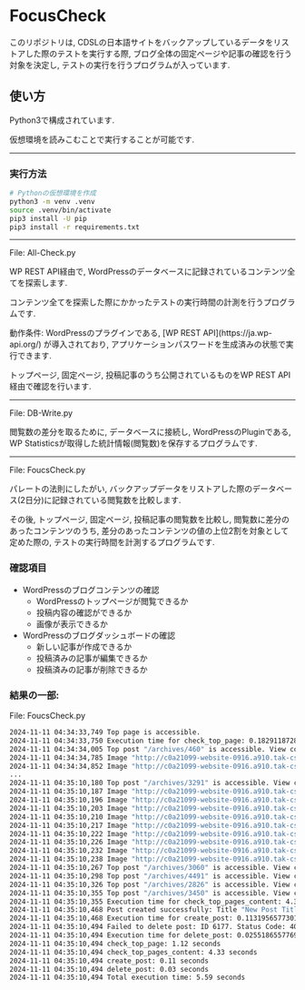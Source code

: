 # FocusCheck
<p>このリポジトリは, CDSLの日本語サイトをバックアップしているデータをリストアした際のテストを実行する際, ブログ全体の固定ページや記事の確認を行う対象を決定し, テストの実行を行うプログラムが入っています.</p>

## 使い方


<p>Python3で構成されています.</p>
<p>仮想環境を読みこむことで実行することが可能です.</p>

---

### 実行方法

```bash
# Pythonの仮想環境を作成
python3 -m venv .venv
source .venv/bin/activate
pip3 install -U pip
pip3 install -r requirements.txt
```

---

<p>File: All-Check.py</p>
<p>WP REST API経由で, WordPressのデータベースに記録されているコンテンツ全てを探索します.</p>
<p>コンテンツ全てを探索した際にかかったテストの実行時間の計測を行うプログラムです.</p>

<p>動作条件: WordPressのプラグインである, [WP REST API](https://ja.wp-api.org/) が導入されており, アプリケーションパスワードを生成済みの状態で実行できます.</p>

<p>トップページ, 固定ページ, 投稿記事のうち公開されているものをWP REST API経由で確認を行います. </p>

---

<p>File: DB-Write.py</p>
<p>閲覧数の差分を取るために, データベースに接続し, WordPressのPluginである, WP Statisticsが取得した統計情報(閲覧数)を保存するプログラムです.</p>

---

<p>File: FoucsCheck.py</p>
<p>パレートの法則にしたがい, バックアップデータをリストアした際のデータベース(2日分)に記録されている閲覧数を比較します.</p>
<p>その後, トップページ, 固定ページ, 投稿記事の閲覧数を比較し, 閲覧数に差分のあったコンテンツのうち, 差分のあったコンテンツの値の上位2割を対象として定めた際の, テストの実行時間を計測するプログラムです.</p>

### 確認項目
- WordPressのブログコンテンツの確認
    - WordPressのトップページが閲覧できるか
    - 投稿内容の確認ができるか
    - 画像が表示できるか
- WordPressのブログダッシュボードの確認
    - 新しい記事が作成できるか
    - 投稿済みの記事が編集できるか
    - 投稿済みの記事が削除できるか

### 結果の一部:
File: FoucsCheck.py

```bash
2024-11-11 04:34:33,749 Top page is accessible.
2024-11-11 04:34:33,750 Execution time for check_top_page: 0.18291187286376953 seconds
2024-11-11 04:34:34,005 Top post "/archives/460" is accessible. View count difference: 451
2024-11-11 04:34:34,785 Image "http://c0a21099-website-0916.a910.tak-cslab.org/wp-content/uploads/2020/07/bft1-2.png" is accessible.
2024-11-11 04:34:34,852 Image "http://c0a21099-website-0916.a910.tak-cslab.org/wp-content/uploads/2020/07/bft2.png" is accessible.
...
2024-11-11 04:35:10,180 Top post "/archives/3291" is accessible. View count difference: 7
2024-11-11 04:35:10,187 Image "http://c0a21099-website-0916.a910.tak-cslab.org/wp-content/uploads/2023/02/IMG_20230209_171019-2-scaled.jpg" is accessible.
2024-11-11 04:35:10,196 Image "http://c0a21099-website-0916.a910.tak-cslab.org/wp-content/uploads/2023/02/IMG_8998-scaled.jpg" is accessible.
2024-11-11 04:35:10,203 Image "http://c0a21099-website-0916.a910.tak-cslab.org/wp-content/uploads/2023/02/IMG_8993-scaled.jpg" is accessible.
2024-11-11 04:35:10,210 Image "http://c0a21099-website-0916.a910.tak-cslab.org/wp-content/uploads/2023/02/IMG_20230209_134927-1-scaled.jpg" is accessible.
2024-11-11 04:35:10,217 Image "http://c0a21099-website-0916.a910.tak-cslab.org/wp-content/uploads/2023/02/IMG_8992-scaled.jpg" is accessible.
2024-11-11 04:35:10,222 Image "http://c0a21099-website-0916.a910.tak-cslab.org/wp-content/uploads/2023/02/IMG_8994-scaled.jpg" is accessible.
2024-11-11 04:35:10,226 Image "http://c0a21099-website-0916.a910.tak-cslab.org/wp-content/uploads/2023/02/IMG_8990-1-scaled.jpg" is accessible.
2024-11-11 04:35:10,232 Image "http://c0a21099-website-0916.a910.tak-cslab.org/wp-content/uploads/2023/02/IMG_20230209_164637-scaled.jpg" is accessible.
2024-11-11 04:35:10,238 Image "http://c0a21099-website-0916.a910.tak-cslab.org/wp-content/uploads/2023/02/IMG_20230209_130803-scaled.jpg" is accessible.
2024-11-11 04:35:10,267 Top post "/archives/3060" is accessible. View count difference: 7
2024-11-11 04:35:10,298 Top post "/archives/4491" is accessible. View count difference: 7
2024-11-11 04:35:10,326 Top post "/archives/2826" is accessible. View count difference: 7
2024-11-11 04:35:10,355 Top post "/archives/3450" is accessible. View count difference: 7
2024-11-11 04:35:10,355 Execution time for check_top_pages_content: 4.331315994262695 seconds
2024-11-11 04:35:10,468 Post created successfully: Title "New Post Title"
2024-11-11 04:35:10,468 Execution time for create_post: 0.11319565773010254 seconds
2024-11-11 04:35:10,494 Failed to delete post: ID 6177. Status Code: 404
2024-11-11 04:35:10,494 Execution time for delete_post: 0.02551865577697754 seconds
2024-11-11 04:35:10,494 check_top_page: 1.12 seconds
2024-11-11 04:35:10,494 check_top_pages_content: 4.33 seconds
2024-11-11 04:35:10,494 create_post: 0.11 seconds
2024-11-11 04:35:10,494 delete_post: 0.03 seconds
2024-11-11 04:35:10,494 Total execution time: 5.59 seconds
```
